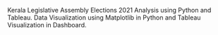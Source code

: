Kerala Legislative Assembly Elections 2021 Analysis using Python and Tableau. Data Visualization using Matplotlib in Python and Tableau Visualization in Dashboard.
